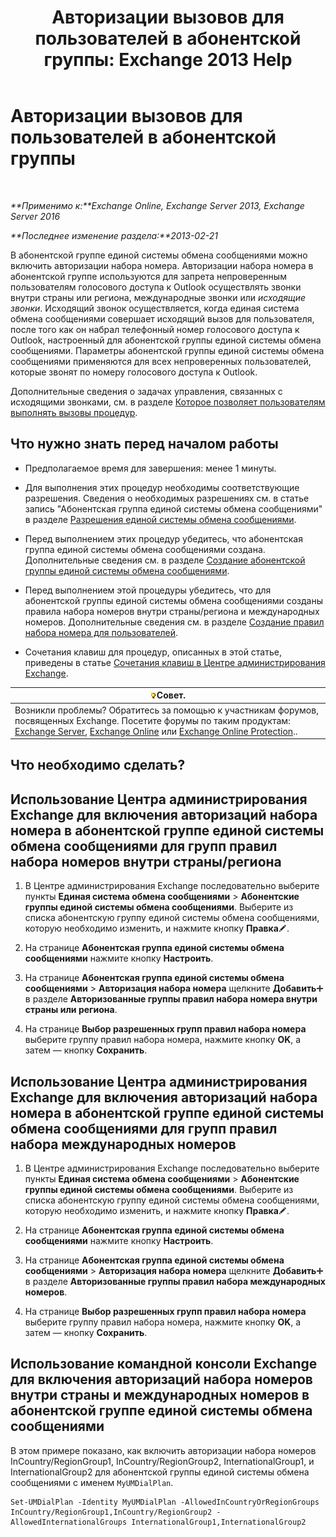 ﻿---
title: 'Авторизации вызовов для пользователей в абонентской группы: Exchange 2013 Help'
TOCTitle: Авторизации вызовов для пользователей в абонентской группы
ms:assetid: 7c7fd0c4-4001-408e-b352-c49bac9f78cc
ms:mtpsurl: https://technet.microsoft.com/ru-ru/library/Bb691175(v=EXCHG.150)
ms:contentKeyID: 51408051
ms.date: 05/22/2018
mtps_version: v=EXCHG.150
ms.translationtype: MT
---

# Авторизации вызовов для пользователей в абонентской группы

 

_**Применимо к:**Exchange Online, Exchange Server 2013, Exchange Server 2016_

_**Последнее изменение раздела:**2013-02-21_

В абонентской группе единой системы обмена сообщениями можно включить авторизации набора номера. Авторизации набора номера в абонентской группе используются для запрета непроверенным пользователям голосового доступа к Outlook осуществлять звонки внутри страны или региона, международные звонки или *исходящие звонки*. Исходящий звонок осуществляется, когда единая система обмена сообщениями совершает исходящий вызов для пользователя, после того как он набрал телефонный номер голосового доступа к Outlook, настроенный для абонентской группы единой системы обмена сообщениями. Параметры абонентской группы единой системы обмена сообщениями применяются для всех непроверенных пользователей, которые звонят по номеру голосового доступа к Outlook.

Дополнительные сведения о задачах управления, связанных с исходящими звонками, см. в разделе [Которое позволяет пользователям выполнять вызовы процедур](allowing-users-to-make-calls-procedures-exchange-2013-help.md).

## Что нужно знать перед началом работы

  - Предполагаемое время для завершения: менее 1 минуты.

  - Для выполнения этих процедур необходимы соответствующие разрешения. Сведения о необходимых разрешениях см. в статье запись "Абонентская группа единой системы обмена сообщениями" в разделе [Разрешения единой системы обмена сообщениями](unified-messaging-permissions-exchange-2013-help.md).

  - Перед выполнением этих процедур убедитесь, что абонентская группа единой системы обмена сообщениями создана. Дополнительные сведения см. в разделе [Создание абонентской группы единой системы обмена сообщениями](create-a-um-dial-plan-exchange-2013-help.md).

  - Перед выполнением этой процедуры убедитесь, что для абонентской группы единой системы обмена сообщениями созданы правила набора номеров внутри страны/региона и международных номеров. Дополнительные сведения см. в разделе [Создание правил набора номера для пользователей](create-dialing-rules-for-users-exchange-2013-help.md).

  - Сочетания клавиш для процедур, описанных в этой статье, приведены в статье [Сочетания клавиш в Центре администрирования Exchange](keyboard-shortcuts-in-the-exchange-admin-center-exchange-online-protection-help.md).

<table>
<thead>
<tr class="header">
<th><img src="images/Bb124558.tip(EXCHG.150).gif" title="Совет" alt="Совет" />Совет.</th>
</tr>
</thead>
<tbody>
<tr class="odd">
<td>Возникли проблемы? Обратитесь за помощью к участникам форумов, посвященных Exchange. Посетите форумы по таким продуктам: <a href="https://go.microsoft.com/fwlink/p/?linkid=60612">Exchange Server</a>, <a href="https://go.microsoft.com/fwlink/p/?linkid=267542">Exchange Online</a> или <a href="https://go.microsoft.com/fwlink/p/?linkid=285351">Exchange Online Protection</a>..</td>
</tr>
</tbody>
</table>


## Что необходимо сделать?

## Использование Центра администрирования Exchange для включения авторизаций набора номера в абонентской группе единой системы обмена сообщениями для групп правил набора номеров внутри страны/региона

1.  В Центре администрирования Exchange последовательно выберите пункты **Единая система обмена сообщениями** \> **Абонентские группы единой системы обмена сообщениями**. Выберите из списка абонентскую группу единой системы обмена сообщениями, которую необходимо изменить, и нажмите кнопку **Правка**![Значок редактирования](images/Bb124582.6f53ccb2-1f13-4c02-bea0-30690e6ea71d(EXCHG.150).gif "Значок редактирования").

2.  На странице **Абонентская группа единой системы обмена сообщениями** нажмите кнопку **Настроить**.

3.  На странице **Абонентская группа единой системы обмена сообщениями** \> **Авторизация набора номера** щелкните **Добавить**![Значок добавления](images/JJ218640.c1e75329-d6d7-4073-a27d-498590bbb558(EXCHG.150).gif "Значок добавления") в разделе **Авторизованные группы правил набора номера внутри страны или региона**.

4.  На странице **Выбор разрешенных групп правил набора номера** выберите группу правил набора номера, нажмите кнопку **OK**, а затем — кнопку **Сохранить**.

## Использование Центра администрирования Exchange для включения авторизаций набора номера в абонентской группе единой системы обмена сообщениями для групп правил набора международных номеров

1.  В Центре администрирования Exchange последовательно выберите пункты **Единая система обмена сообщениями** \> **Абонентские группы единой системы обмена сообщениями**. Выберите из списка абонентскую группу единой системы обмена сообщениями, которую необходимо изменить, и нажмите кнопку **Правка**![Значок редактирования](images/Bb124582.6f53ccb2-1f13-4c02-bea0-30690e6ea71d(EXCHG.150).gif "Значок редактирования").

2.  На странице **Абонентская группа единой системы обмена сообщениями** нажмите кнопку **Настроить**.

3.  На странице **Абонентская группа единой системы обмена сообщениями** \> **Авторизация набора номера** щелкните **Добавить**![Значок добавления](images/JJ218640.c1e75329-d6d7-4073-a27d-498590bbb558(EXCHG.150).gif "Значок добавления") в разделе **Авторизованные группы правил набора международных номеров**.

4.  На странице **Выбор разрешенных групп правил набора номера** выберите группу правил набора номера, нажмите кнопку **OK**, а затем — кнопку **Сохранить**.

## Использование командной консоли Exchange для включения авторизаций набора номеров внутри страны и международных номеров в абонентской группе единой системы обмена сообщениями

В этом примере показано, как включить авторизации набора номеров InCountry/RegionGroup1, InCountry/RegionGroup2, InternationalGroup1, и InternationalGroup2 для абонентской группы единой системы обмена сообщениями с именем `MyUMDialPlan`.

    Set-UMDialPlan -Identity MyUMDialPlan -AllowedInCountryOrRegionGroups InCountry/RegionGroup1,InCountry/RegionGroup2 -AllowedInternationalGroups InternationalGroup1,InternationalGroup2

